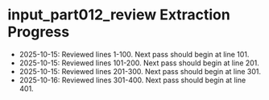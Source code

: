 # input_part012_review Extraction Progress

- 2025-10-15: Reviewed lines 1-100. Next pass should begin at line 101.
- 2025-10-15: Reviewed lines 101-200. Next pass should begin at line 201.
- 2025-10-15: Reviewed lines 201-300. Next pass should begin at line 301.
- 2025-10-16: Reviewed lines 301-400. Next pass should begin at line 401.
